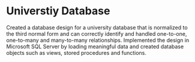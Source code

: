 # Universtiy Database

Created a database design for a university database that is normalized to the third normal form and can correctly identify and handled one-to-one, one-to-many and many-to-many relationships. Implemented the design in Microsoft SQL Server by loading meaningful data and created database objects such as views, stored procedures and functions. 


